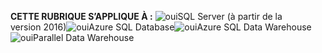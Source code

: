 <Token>**CETTE RUBRIQUE S’APPLIQUE À :** ![oui](media/yes.png)SQL Server (à partir de la version 2016)![oui](media/yes.png)Azure SQL Database![oui](media/yes.png)Azure SQL Data Warehouse ![oui](media/yes.png)Parallel Data Warehouse </Token>
